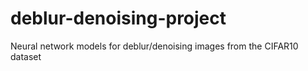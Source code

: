 # deblur-denoising-project
Neural network models for deblur/denoising images from the CIFAR10 dataset
